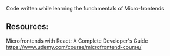 Code written while learning the fundamentals of Micro-frontends

## Resources:

Microfrontends with React: A Complete Developer's Guide  
https://www.udemy.com/course/microfrontend-course/
